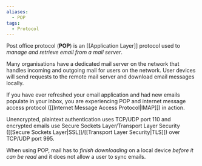 ```yaml
---
aliases:
  - POP
tags:
  - Protocol
---
```

Post office protocol (**POP**) is an [[Application Layer]] protocol used to *manage and retrieve email from a mail server*. 

Many organisations have a dedicated mail server on the network that handles incoming and outgoing mail for users on the network. User devices will send requests to the remote mail server and download email messages locally. 

If you have ever refreshed your email application and had new emails populate in your inbox, you are experiencing POP and internet message access protocol ([[Internet Message Access Protocol|IMAP]]) in action. 

Unencrypted, plaintext authentication uses TCP/UDP port 110 and encrypted emails use Secure Sockets Layer/Transport Layer Security ([[Secure Sockets Layer|SSL]]/[[Transport Layer Security|TLS]]) over TCP/UDP port 995.  

When using POP, mail has to *finish downloading* on a local device *before it can be read* and it does not allow a user to sync emails.

